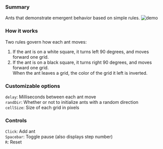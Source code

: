 ### Summary

Ants that demonstrate emergent behavior based on simple rules. ![demo](https://i.gyazo.com/dd5e0a61b4ec7a990224a3e819c5e987.gif)

### How it works

Two rules govern how each ant moves:   
1) If the ant is on a white square, it turns left 90 degrees, and moves forward one grid.  
2) If the ant is on a black square, it turns right 90 degrees, and moves forward one grid.  
When the ant leaves a grid, the color of the grid it left is inverted.    

### Customizable options  
`delay`: Milliseconds between each ant move  
`randDir`: Whether or not to initialize ants with a random direction  
`cellSize`: Size of each grid in pixels  

### Controls  
`Click`: Add ant  
`Spacebar`: Toggle pause (also displays step number)  
`R`: Reset
